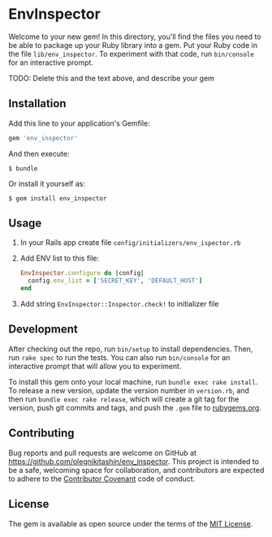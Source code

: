 # EnvInspector

Welcome to your new gem! In this directory, you'll find the files you need to be able to package up your Ruby library into a gem. Put your Ruby code in the file `lib/env_inspector`. To experiment with that code, run `bin/console` for an interactive prompt.

TODO: Delete this and the text above, and describe your gem

## Installation

Add this line to your application's Gemfile:

```ruby
gem 'env_inspector'
```

And then execute:

    $ bundle

Or install it yourself as:

    $ gem install env_inspector

## Usage

1. In your Rails app create file `config/initializers/env_ispector.rb`

2. Add ENV list to this file:
    ```ruby
    EnvInspector.configure do |config|
      config.env_list = ['SECRET_KEY', 'DEFAULT_HOST']
    end
    ```
3. Add string `EnvInspector::Inspector.check!` to initializer file

## Development

After checking out the repo, run `bin/setup` to install dependencies. Then, run `rake spec` to run the tests. You can also run `bin/console` for an interactive prompt that will allow you to experiment.

To install this gem onto your local machine, run `bundle exec rake install`. To release a new version, update the version number in `version.rb`, and then run `bundle exec rake release`, which will create a git tag for the version, push git commits and tags, and push the `.gem` file to [rubygems.org](https://rubygems.org).

## Contributing

Bug reports and pull requests are welcome on GitHub at https://github.com/olegnikitashin/env_inspector. This project is intended to be a safe, welcoming space for collaboration, and contributors are expected to adhere to the [Contributor Covenant](http://contributor-covenant.org) code of conduct.

## License

The gem is available as open source under the terms of the [MIT License](http://opensource.org/licenses/MIT).
